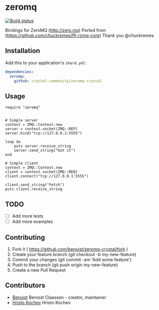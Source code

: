 # zeromq

[![Build status](https://travis-ci.org/benoist/zeromq-crystal.png?branch=master)](https://travis-ci.org/crystal-community/zeromq-crystal)

Bindings for ZeroMQ (http://zero.mq)
Ported from (https://github.com/chuckremes/ffi-rzmq-core) Thank you @chuckremes

## Installation

Add this to your application's `shard.yml`:

```yaml
dependencies:
  zeromq:
    github: crystal-community/zeromq-crystal
```


## Usage


```crystal
require "zeromq"
```

```crystal

# Simple server
context = ZMQ::Context.new
server = context.socket(ZMQ::REP)
server.bind("tcp://127.0.0.1:5555")

loop do
    puts server.receive_string
    server.send_string("Got it")
end

# Simple client
context = ZMQ::Context.new
client = context.socket(ZMQ::REQ)
client.connect("tcp://127.0.0.1:5555")

client.send_string("Fetch")
puts client.receive_string
```

## TODO

- [ ] Add more tests
- [ ] Add more examples

## Contributing

1. Fork it ( https://github.com/benoist/zeromq-crystal/fork )
2. Create your feature branch (git checkout -b my-new-feature)
3. Commit your changes (git commit -am 'Add some feature')
4. Push to the branch (git push origin my-new-feature)
5. Create a new Pull Request

## Contributors

- [Benoist](https://github.com/benoist) Benoist Claassen - creator, maintainer
- [Hristo Kochev](https://github.com/k-solutions) Hristo Kochev
